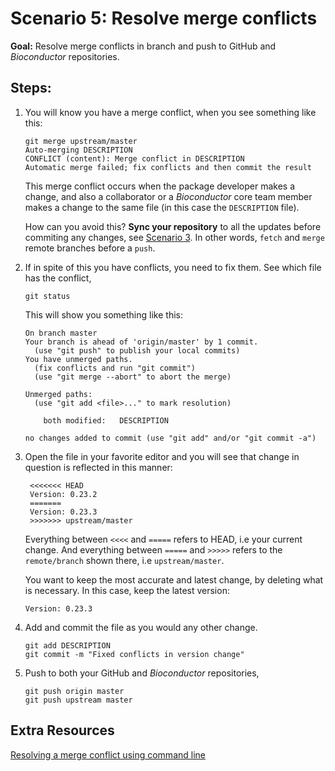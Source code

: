 # Scenario 5: Resolve merge conflicts

**Goal:** Resolve merge conflicts in branch and push to GitHub and _Bioconductor_ repositories.


## Steps:

1. You will know you have a merge conflict, when you see something like this:

    ```
    git merge upstream/master
    Auto-merging DESCRIPTION
    CONFLICT (content): Merge conflict in DESCRIPTION
    Automatic merge failed; fix conflicts and then commit the result
    ```

    This merge conflict occurs when the package developer makes a change, and also a collaborator or a _Bioconductor_ core team member makes a change to the same file (in this case the `DESCRIPTION` file).

    How can you avoid this? **Sync your repository** to all the updates before commiting any changes, see [Scenario 3][]. In other words, `fetch` and `merge` remote branches before a `push`.

3. If in spite of this you have conflicts, you need to fix them. See which file has the conflict,

    ```
    git status
    ```

    This will show you something like this:

    ```
	On branch master
	Your branch is ahead of 'origin/master' by 1 commit.
	  (use "git push" to publish your local commits)
	You have unmerged paths.
	  (fix conflicts and run "git commit")
	  (use "git merge --abort" to abort the merge)

	Unmerged paths:
	  (use "git add <file>..." to mark resolution)

		both modified:   DESCRIPTION

	no changes added to commit (use "git add" and/or "git commit -a")
    ```

4. Open the file in your favorite editor and you will see that change in question is reflected in this manner:

	```
	 <<<<<<< HEAD
	 Version: 0.23.2
	 =======
 	 Version: 0.23.3
	 >>>>>>> upstream/master
	```

	Everything between `<<<<` and `=====` refers to HEAD, i.e your current change. And everything between `=====` and `>>>>>` refers to the `remote/branch` shown there, i.e `upstream/master`.

	You want to keep the most accurate and latest change, by deleting what is necessary. In this case, keep the latest version:

	```
 	Version: 0.23.3
	```

5. Add and commit the file as you would any other change.

	```
	git add DESCRIPTION
	git commit -m "Fixed conflicts in version change"
	```

6. 	Push to both your GitHub and _Bioconductor_ repositories,

	```
	git push origin master
	git push upstream master
	```

## Extra Resources

[Resolving a merge conflict using command line][]

[Resolving a merge conflict using command line]: https://help.github.com/articles/resolving-a-merge-conflict-using-the-command-line/
[Scenario 3]: scenario-3-pull-from-gitbioc-push-github.md

